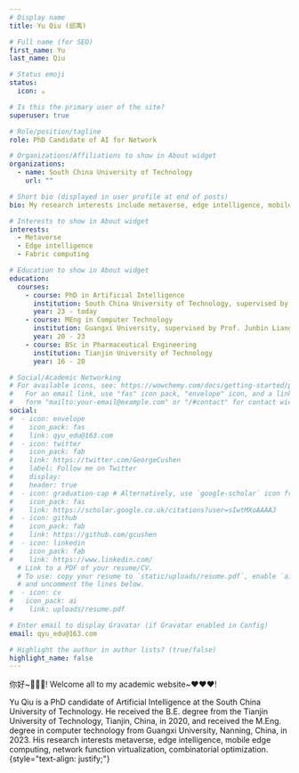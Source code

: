 ```yaml
---
# Display name
title: Yu Qiu (邱禹)

# Full name (for SEO)
first_name: Yu
last_name: Qiu

# Status emoji
status:
  icon: ☕️

# Is this the primary user of the site?
superuser: true

# Role/position/tagline
role: PhD Candidate of AI for Network

# Organizations/Affiliations to show in About widget
organizations:
  - name: South China University of Technology
    url: ""

# Short bio (displayed in user profile at end of posts)
bio: My research interests include metaverse, edge intelligence, mobile edge computing, network function virtualization, combinatorial optimization.

# Interests to show in About widget
interests:
  - Metaverse
  - Edge intelligence
  - Fabric computing

# Education to show in About widget
education:
  courses:
    - course: PhD in Artificial Intelligence
      institution: South China University of Technology, supervised by Prof. Chen Min, FIEEE
      year: 23 - today
    - course: MEng in Computer Technology
      institution: Guangxi University, supervised by Prof. Junbin Liang
      year: 20 - 23
    - course: BSc in Pharmaceutical Engineering
      institution: Tianjin University of Technology
      year: 16 - 20

# Social/Academic Networking
# For available icons, see: https://wowchemy.com/docs/getting-started/page-builder/#icons
#   For an email link, use "fas" icon pack, "envelope" icon, and a link in the
#   form "mailto:your-email@example.com" or "/#contact" for contact widget.
social:
#  - icon: envelope
#    icon_pack: fas
#    link: qyu_edu@163.com
#  - icon: twitter
#    icon_pack: fab
#    link: https://twitter.com/GeorgeCushen
#    label: Follow me on Twitter
#    display:
#    header: true
#  - icon: graduation-cap # Alternatively, use `google-scholar` icon from `ai` icon pack
#    icon_pack: fas
#    link: https://scholar.google.co.uk/citations?user=sIwtMXoAAAAJ
#  - icon: github
#    icon_pack: fab
#    link: https://github.com/gcushen
#  - icon: linkedin
#    icon_pack: fab
#    link: https://www.linkedin.com/
  # Link to a PDF of your resume/CV.
  # To use: copy your resume to `static/uploads/resume.pdf`, enable `ai` icons in `params.yaml`,
  # and uncomment the lines below.
#  - icon: cv
#   icon_pack: ai
#    link: uploads/resume.pdf

# Enter email to display Gravatar (if Gravatar enabled in Config)
email: qyu_edu@163.com

# Highlight the author in author lists? (true/false)
highlight_name: false
---
```


你好~👋👋👋! Welcome all to my academic website~❤️❤️❤️! 

Yu Qiu is a PhD candidate of Artificial Intelligence at the South China University of Technology. 
He received the B.E. degree from the Tianjin University of Technology, Tianjin, China, in 2020, 
and received  the M.Eng. degree in computer technology from Guangxi University, Nanning, China, in 2023. 
His research interests  metaverse, edge intelligence, mobile edge computing, network function virtualization, combinatorial optimization.
{style="text-align: justify;"}

